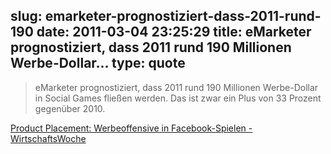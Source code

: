 slug: emarketer-prognostiziert-dass-2011-rund-190
date: 2011-03-04 23:25:29
title: eMarketer prognostiziert, dass 2011 rund 190 Millionen Werbe-Dollar...
type: quote
---

> eMarketer prognostiziert, dass 2011 rund 190 Millionen Werbe-Dollar in Social Games fließen werden. Das ist zwar ein Plus von 33 Prozent gegenüber 2010.

[Product Placement: Werbeoffensive in Facebook-Spielen - WirtschaftsWoche](http://www.wiwo.de/technik-wissen/werbeoffensive-in-facebook-spielen-457692/)
